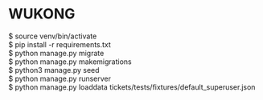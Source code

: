 # WUKONG
$ source venv/bin/activate  
$ pip install -r requirements.txt  
$ python manage.py migrate  
$ python manage.py makemigrations  
$ python3 manage.py seed  
$ python manage.py runserver  
$ python manage.py loaddata tickets/tests/fixtures/default_superuser.json  